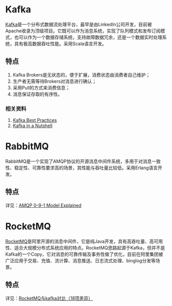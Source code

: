 # Kafka

[Kafka](http://kafka.apache.org/intro)是一个分布式数据流处理平台，最早是由LinkedIn公司开发，目前被Apache收录为顶级项目。它既可以作为消息系统，实现了队列模式和发布订阅模式，也可以作为一个数据存储系统，支持故障数据冗余，还是一个数据实时处理系统，具有极高数据吞吐性能。采用Scala语言开发。

## 特点  

1. Kafka Brokers是无状态的，便于扩展，消费状态由消费者自己维护；
2. 生产者无需等待Brokers对消息进行确认；
3. 采用Pull的方式来消费信息；
4. 消息保证存取的有序性。 

### 相关资料  

1. [Kafka Best Practices](https://community.hortonworks.com/articles/80813/kafka-best-practices-1.html)
2. [Kafka in a Nutshell](https://sookocheff.com/post/kafka/kafka-in-a-nutshell/)  

# RabbitMQ

RabbitMQ是一个实现了AMQP协议的开源消息中间件系统，多用于对消息一致性、稳定性、可靠性要求高的场景，其性能与吞吐量比较低。采用Erlang语言开发。

## 特点

详见：[AMQP 0-9-1 Model Explained](http://www.rabbitmq.com/tutorials/amqp-concepts.html)

# RocketMQ

[RocketMQ](https://github.com/apache/rocketmq)是阿里开源的消息中间件，它是纯Java开发，具有高吞吐量、高可用性、适合大规模分布式系统应用的特点。RocketMQ思路起源于Kafka，但并不是Kafka的一个Copy，它对消息的可靠传输及事务性做了优化，目前在阿里集团被广泛应用于交易、充值、流计算、消息推送、日志流式处理、binglog分发等场景。

## 特点

详见：[RocketMQ与kafka对比（18项差异）](http://jm.taobao.org/2016/03/24/rmq-vs-kafka/)
